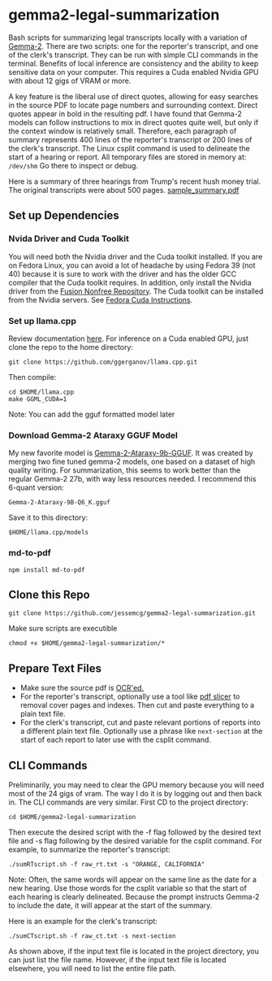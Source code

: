 # gemma2-legal-summarization
Bash scripts for summarizing legal transcripts locally with a variation of [Gemma-2](https://ai.google.dev/gemma/docs). There are two scripts: one for the reporter's transcript, and one of the clerk's transcript. They can be run with simple CLI commands in the terminal. Benefits of local inference are consistency and the ability to keep sensitive data on your computer. This requires a Cuda enabled Nvidia GPU with about 12 gigs of VRAM or more.

A key feature is the liberal use of direct quotes, allowing for easy searches in the source PDF to locate page numbers and surrounding context. Direct quotes appear in bold in the resulting pdf. I have found that Gemma-2 models can follow instructions to mix in direct quotes quite well, but only if the context window is relatively small. Therefore, each paragraph of summary represents 400 lines of the reporter's transcript or 200 lines of the clerk's transcript. The Linux csplit command is used to delineate the start of a hearing or report. All temporary files are stored in memory at: `/dev/shm` Go there to inspect or debug.

Here is a summary of three hearings from Trump's recent hush money trial. The original transcripts were about 500 pages.
 [sample_summary.pdf](https://github.com/user-attachments/files/17075180/sample_summary.pdf)
 
## Set up Dependencies

### Nvida Driver and Cuda Toolkit
You will need both the Nvidia driver and the Cuda toolkit installed. If you are on Fedora Linux, you can avoid a lot of headache by using Fedora 39 (not 40) because it is sure to work with the driver and has the older GCC compiler that the Cuda toolkit requires. In addition, only install the Nvidia driver from the [Fusion Nonfree Repository](https://rpmfusion.org/Howto/NVIDIA). The Cuda toolkit can be installed from the Nvidia servers. See [Fedora Cuda Instructions](https://rpmfusion.org/Howto/CUDA).

### Set up llama.cpp 
Review documentation [here](https://github.com/ggerganov/llama.cpp). For inference on a Cuda enabled GPU, just clone the repo to the home directory:

	git clone https://github.com/ggerganov/llama.cpp.git

Then compile:

	cd $HOME/llama.cpp
	make GGML_CUDA=1

Note: You can add the gguf formatted model later 

### Download Gemma-2 Ataraxy GGUF Model

My new favorite model is [Gemma-2-Ataraxy-9b-GGUF](https://huggingface.co/bartowski/Gemma-2-Ataraxy-9B-GGUF). It was created by merging two fine tuned gemma-2 models, one based on a dataset of high quality writing. For summarization, this seems to work better than the regular Gemma-2 27b, with way less resources needed. I recommend this 6-quant version:

    Gemma-2-Ataraxy-9B-Q6_K.gguf
    
Save it to this directory:

    $HOME/llama.cpp/models

### md-to-pdf

    npm install md-to-pdf

## Clone this Repo

    git clone https://github.com/jessemcg/gemma2-legal-summarization.git

Make sure scripts are executible

    chmod +x $HOME/gemma2-legal-summarization/*

## Prepare Text Files

* Make sure the source pdf is [OCR'ed.](https://en.wikipedia.org/wiki/Optical_character_recognition)
* For the reporter's transcript, optionally use a tool like [pdf slicer](https://flathub.org/apps/com.github.junrrein.PDFSlicer) to removal cover pages and indexes. Then cut and paste everything to a plain text file.
* For the clerk's transcript, cut and paste relevant portions of reports into a different plain text file. Optionally use a phrase like `next-section` at the start of each report to later use with the csplit command. 

## CLI Commands

Preliminarily, you may need to clear the GPU memory because you will need most of the 24 gigs of vram. The way I do it is by logging out and then back in. The CLI commands are very similar. First CD to the project directory:

    cd $HOME/gemma2-legal-summarization
    
Then execute the desired script with the -f flag followed by the desired text file and -s flag following by the desired variable for the csplit command. For example, to summarize the reporter's transcript:

    ./sumRTscript.sh -f raw_rt.txt -s "ORANGE, CALIFORNIA"
    
Note: Often, the same words will appear on the same line as the date for a new hearing. Use those words for the csplit variable so that the start of each hearing is clearly delineated. Because the prompt instructs Gemma-2 to include the date, it will appear at the start of the summary.

Here is an example for the clerk's transcript:

    ./sumCTscript.sh -f raw_ct.txt -s next-section
    
As shown above, if the input text file is located in the project directory, you can just list the file name. However, if the input text file is located elsewhere, you will need to list the entire file path.
